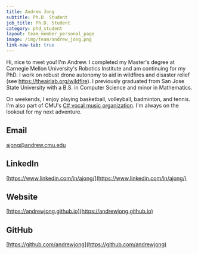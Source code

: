```yaml
---
title: Andrew Jong
subtitle: Ph.D. Student
job_title: Ph.D. Student
category: phd_student
layout: team_member_personal_page
image: /img/team/andrew_jong.png
link-new-tab: true
---
```


Hi, nice to meet you! I'm Andrew. I completed my Master's degree at Carnegie Mellon University's Robotics Institute and am continuing for my PhD. I work on robust drone autonomy to aid in wildfires and disaster relief (see https://theairlab.org/wildfire). I previously graduated from San Jose State University with a B.S. in Computer Science and minor in Mathematics.

On weekends, I enjoy playing basketball, volleyball, badminton, and tennis. I'm also part of CMU's [C# vocal music organization](https://www.cmucsharp.com/). I'm always on the lookout for my next adventure.

## Email ## 
ajong@andrew.cmu.edu

## LinkedIn ##
[https://www.linkedin.com/in/ajong/](https://www.linkedin.com/in/ajong/)

## Website ##
[https://andrewjong.github.io](https://andrewjong.github.io)

## GitHub ##
[https://github.com/andrewjong](https://github.com/andrewjong)
